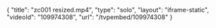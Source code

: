 {
    "title": "zc001 resized.mp4",
    "type": "solo",
    "layout": "iframe-static",
    "videoId": "109974308",
    "url": "\/tvpembed\/109974308"
}
